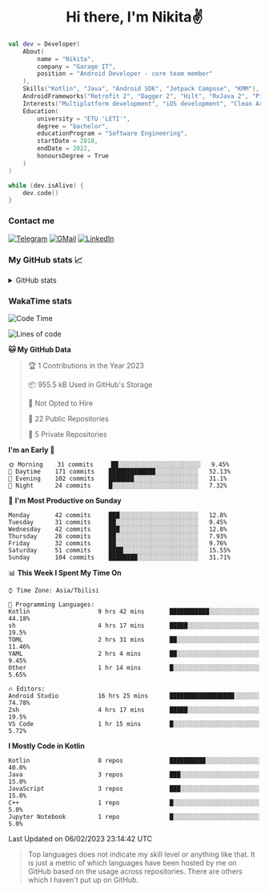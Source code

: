 <h1 align="center">
Hi there, I'm Nikita✌️
</h1>

```kotlin
val dev = Developer(
    About(
        name = "Nikita",
        company = "Garage IT",
        position = "Android Developer - core team member"
    ),
    Skills("Kotlin", "Java", "Android SDK", "Jetpack Compose", "KMM"),
    AndroidFrameworks("Retrofit 2", "Dagger 2", "Hilt", "RxJava 2", "Picasso", "Kotlin Coroutines"),
    Interests("Multiplatform development", "iOS development", "Clean Architecture"),
    Education(
        university = "ETU 'LETI'",
        degree = "bachelor",
        educationProgram = "Software Engineering",
        startDate = 2018,
        endDate = 2022,
        honoursDegree = True
    )
)

while (dev.isAlive) {
    dev.code()
}
```

### Contact me

[![Telegram](https://img.shields.io/badge/Telegram-white?style=for-the-badge&logo=telegram&logoColor=29e9ea)](https://t.me/po4yka)
[![GMail](https://img.shields.io/badge/Gmail-white?style=for-the-badge&logo=gmail&logoColor=d14836)](mailto:pochaev.nik@gmail.com)
[![LinkedIn](https://img.shields.io/badge/linkedin%20-white.svg?&style=for-the-badge&logo=linkedin&logoColor=%230077B5)](https://www.linkedin.com/in/nikita-pochaev-415b5a1a1)

### My GitHub stats 📈

<details>
  <summary>GitHub stats</summary>
  <p align="center">
    <img src="https://github-readme-stats.vercel.app/api?username=po4yka&show_icons=true&theme=dark" />
  </p>
</details>

### WakaTime stats

<!--START_SECTION:waka-->
![Code Time](http://img.shields.io/badge/Code%20Time-0%20secs-blue)

![Lines of code](https://img.shields.io/badge/From%20Hello%20World%20I%27ve%20Written-179%20Thousand%20lines%20of%20code-blue)

**🐱 My GitHub Data** 

> 🏆 1 Contributions in the Year 2023
 > 
> 📦 955.5 kB Used in GitHub's Storage 
 > 
> 🚫 Not Opted to Hire
 > 
> 📜 22 Public Repositories 
 > 
> 🔑 5 Private Repositories  
 > 
**I'm an Early 🐤** 

```text
🌞 Morning    31 commits     ██░░░░░░░░░░░░░░░░░░░░░░░   9.45% 
🌆 Daytime    171 commits    █████████████░░░░░░░░░░░░   52.13% 
🌃 Evening    102 commits    ███████░░░░░░░░░░░░░░░░░░   31.1% 
🌙 Night      24 commits     █░░░░░░░░░░░░░░░░░░░░░░░░   7.32%

```
📅 **I'm Most Productive on Sunday** 

```text
Monday       42 commits     ███░░░░░░░░░░░░░░░░░░░░░░   12.8% 
Tuesday      31 commits     ██░░░░░░░░░░░░░░░░░░░░░░░   9.45% 
Wednesday    42 commits     ███░░░░░░░░░░░░░░░░░░░░░░   12.8% 
Thursday     26 commits     ██░░░░░░░░░░░░░░░░░░░░░░░   7.93% 
Friday       32 commits     ██░░░░░░░░░░░░░░░░░░░░░░░   9.76% 
Saturday     51 commits     ████░░░░░░░░░░░░░░░░░░░░░   15.55% 
Sunday       104 commits    ████████░░░░░░░░░░░░░░░░░   31.71%

```


📊 **This Week I Spent My Time On** 

```text
⌚︎ Time Zone: Asia/Tbilisi

💬 Programming Languages: 
Kotlin                   9 hrs 42 mins       ███████████░░░░░░░░░░░░░░   44.18% 
sh                       4 hrs 17 mins       █████░░░░░░░░░░░░░░░░░░░░   19.5% 
TOML                     2 hrs 31 mins       ██░░░░░░░░░░░░░░░░░░░░░░░   11.46% 
YAML                     2 hrs 4 mins        ██░░░░░░░░░░░░░░░░░░░░░░░   9.45% 
Other                    1 hr 14 mins        █░░░░░░░░░░░░░░░░░░░░░░░░   5.65%

🔥 Editors: 
Android Studio           16 hrs 25 mins      ██████████████████░░░░░░░   74.78% 
Zsh                      4 hrs 17 mins       █████░░░░░░░░░░░░░░░░░░░░   19.5% 
VS Code                  1 hr 15 mins        █░░░░░░░░░░░░░░░░░░░░░░░░   5.72%

```

**I Mostly Code in Kotlin** 

```text
Kotlin                   8 repos             ██████████░░░░░░░░░░░░░░░   40.0% 
Java                     3 repos             ███░░░░░░░░░░░░░░░░░░░░░░   15.0% 
JavaScript               3 repos             ███░░░░░░░░░░░░░░░░░░░░░░   15.0% 
C++                      1 repo              █░░░░░░░░░░░░░░░░░░░░░░░░   5.0% 
Jupyter Notebook         1 repo              █░░░░░░░░░░░░░░░░░░░░░░░░   5.0%

```



 Last Updated on 06/02/2023 23:14:42 UTC
<!--END_SECTION:waka-->

> Top languages does not indicate my skill level or anything like that. It is just a metric of which languages have been hosted by me on GitHub based on the usage across repositories. There are others which I haven't put up on GitHub.
